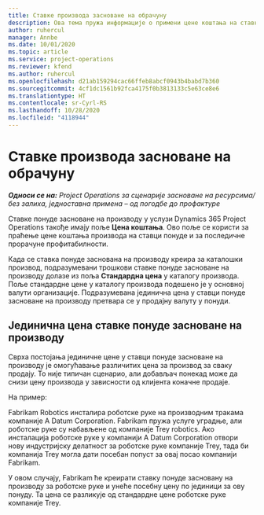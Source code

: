 ```yaml
---
title: Ставке производа засноване на обрачуну
description: Ова тема пружа информације о примени цене коштања на ставку понуде засноване на производу.
author: ruhercul
manager: Annbe
ms.date: 10/01/2020
ms.topic: article
ms.service: project-operations
ms.reviewer: kfend
ms.author: ruhercul
ms.openlocfilehash: d21ab159294cac66ffeb8abcf0943b4babd7b360
ms.sourcegitcommit: 4cf1dc1561b92fca4175f0b3813133c5e63ce8e6
ms.translationtype: HT
ms.contentlocale: sr-Cyrl-RS
ms.lasthandoff: 10/28/2020
ms.locfileid: "4118944"
---
```

# <a name="costing-product-based-quote-lines"></a>Ставке производа засноване на обрачуну

_**Односи се на:** Project Operations за сценарије засноване на ресурсима/без залиха, једноставна примена – од погодбе до профактуре_


Ставке понуде засноване на производу у услузи Dynamics 365 Project Operations такође имају поље **Цена коштања**. Ово поље се користи за праћење цене коштања производа на ставци понуде и за последичне прорачуне профитабилности.

Када се ставка понуде заснована на производу креира за каталошки производ, подразумевани трошкови ставке понуде засноване на производу долазе из поља **Стандардна цена** у каталогу производа. Поље стандардне цене у каталогу производа подешено је у основној валути организације. Подразумевана јединична цена у ставци понуде засноване на производу претвара се у продајну валуту у понуди.

## <a name="unit-cost-on-a-product-based-quote-line"></a>Јединична цена ставке понуде засноване на производу

Сврха постојања јединичне цене у ставци понуде засноване на производу је омогућавање различитих цена за производ за сваку продају. То није типичан сценарио, али добављач понекад може да снизи цену производа у зависности од клијента коначне продаје.

На пример:

Fabrikam Robotics инсталира роботске руке на производним тракама компаније A Datum Corporation. Fabrikam пружа услуге уградње, али роботске руке су набављене од компаније Trey robotics. Ако инсталација роботске руке у компанији A Datum Corporation отвори нову индустријску делатност за роботске руке компаније Trey, тада би компанија Trey могла дати посебан попуст за овај посао компанији Fabrikam.

У овом случају, Fabrikam ће креирати ставку понуде засновану на производу за роботске руке и унеће посебну цену по јединици за ову понуду. Та цена се разликује од стандардне цене роботске руке компаније Trey.
